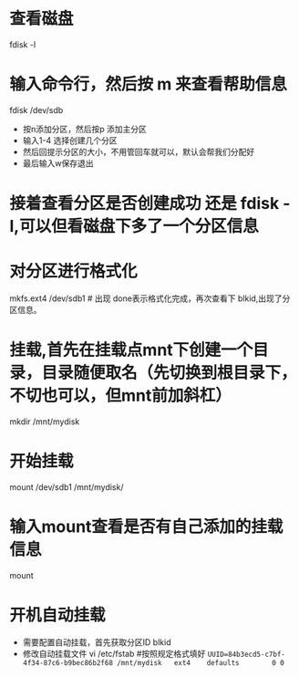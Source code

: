 # 查看磁盘 
fdisk -l  

# 输入命令行，然后按 m 来查看帮助信息
fdisk /dev/sdb         
- 按n添加分区，然后按p 添加主分区
- 输入1-4 选择创建几个分区
- 然后回提示分区的大小，不用管回车就可以，默认会帮我们分配好 
- 最后输入w保存退出

# 接着查看分区是否创建成功  还是 fdisk -l,可以但看磁盘下多了一个分区信息
# 对分区进行格式化
mkfs.ext4 /dev/sdb1  # 出现 done表示格式化完成，再次查看下 blkid,出现了分区信息。
# 挂载,首先在挂载点mnt下创建一个目录，目录随便取名（先切换到根目录下，不切也可以，但mnt前加斜杠）
mkdir /mnt/mydisk
# 开始挂载 
mount /dev/sdb1 /mnt/mydisk/
# 输入mount查看是否有自己添加的挂载信息
mount
# 开机自动挂载
- 需要配置自动挂载，首先获取分区ID 
  blkid
- 修改自动挂载文件
  vi /etc/fstab #按照规定格式填好
  ```UUID=84b3ecd5-c7bf-4f34-87c6-b9bec86b2f68 /mnt/mydisk   ext4    defaults        0 0 ```







